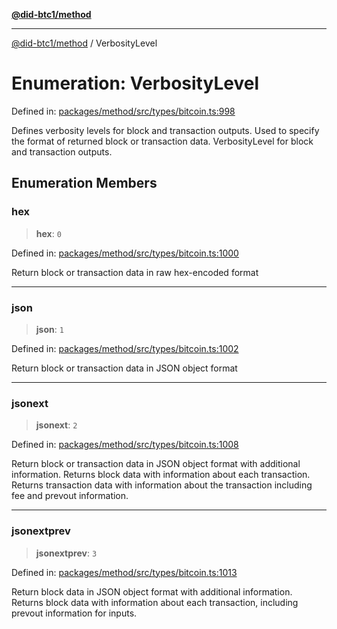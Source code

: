 [**@did-btc1/method**](../README.md)

***

[@did-btc1/method](../globals.md) / VerbosityLevel

# Enumeration: VerbosityLevel

Defined in: [packages/method/src/types/bitcoin.ts:998](https://github.com/dcdpr/did-btc1-js/blob/751aedd75738c26882a2149e644ae32b9e424707/packages/method/src/types/bitcoin.ts#L998)

Defines verbosity levels for block and transaction outputs.
Used to specify the format of returned block or transaction data.
  VerbosityLevel for block and transaction outputs.

## Enumeration Members

### hex

> **hex**: `0`

Defined in: [packages/method/src/types/bitcoin.ts:1000](https://github.com/dcdpr/did-btc1-js/blob/751aedd75738c26882a2149e644ae32b9e424707/packages/method/src/types/bitcoin.ts#L1000)

Return block or transaction data in raw hex-encoded format

***

### json

> **json**: `1`

Defined in: [packages/method/src/types/bitcoin.ts:1002](https://github.com/dcdpr/did-btc1-js/blob/751aedd75738c26882a2149e644ae32b9e424707/packages/method/src/types/bitcoin.ts#L1002)

Return block or transaction data in JSON object format

***

### jsonext

> **jsonext**: `2`

Defined in: [packages/method/src/types/bitcoin.ts:1008](https://github.com/dcdpr/did-btc1-js/blob/751aedd75738c26882a2149e644ae32b9e424707/packages/method/src/types/bitcoin.ts#L1008)

Return block or transaction data in JSON object format with additional information.
Returns block data with information about each transaction.
Returns transaction data with information about the transaction including fee and prevout information.

***

### jsonextprev

> **jsonextprev**: `3`

Defined in: [packages/method/src/types/bitcoin.ts:1013](https://github.com/dcdpr/did-btc1-js/blob/751aedd75738c26882a2149e644ae32b9e424707/packages/method/src/types/bitcoin.ts#L1013)

Return block data in JSON object format with additional information.
Returns block data with information about each transaction, including prevout information for inputs.

